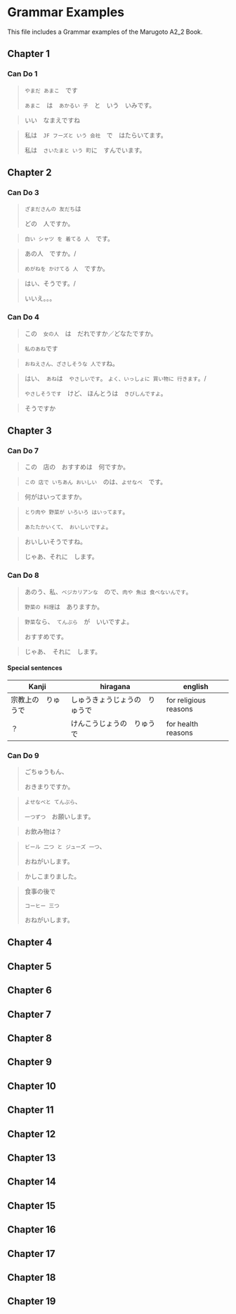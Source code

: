 # Grammar Examples

This file includes a Grammar examples of the Marugoto A2_2 Book.

## Chapter 1

### Can Do 1

> `やまだ あまこ`　です
>
> `あまこ`　は　`あかるい 子`　と　いう　いみです。

> いい　なまえですね

> 私は　`JF フーズと いう 会社`　で　はたらいてます。
>
> 私は　`さいたまと いう 町`に　すんでいます。

## Chapter 2

### Can Do 3

> `ざまださんの 友だち`は
>
> どの　人ですか。

> `白い シャツ を 着てる 人`　です。

> あの人　ですか。/
>
> `めがねを かけてる 人`　ですか。

> はい、そうです。/
>
> いいえ。。。

### Can Do 4

> この　`女の人`　は　だれですか／どなたですか。

> `私のあね`です

> `おねえさん、ざさしそうな 人です`ね。

> はい、　`あね`は　`やさしいです`。
> `よく、いっしょに 買い物に 行きます`。/
>
> `やさしそうです`　けど、
> ほんとうは　`きびしんですよ`。

> そうですか

## Chapter 3

### Can Do 7

> この　店の　おすすめは　何ですか。

> `この 店で いちあん おいしい`　のは、`よせなべ`　です。

> 何がはいってますか。

> `とり肉や 野菜が いろいろ はいってます`。
>
> `あたたかいくて、 おいしいですよ`。

> おいしいそうですね。
>
> じゃあ、それに　します。

### Can Do 8

> あのう、私、`ベジカリアンな`　ので、`肉や 魚は 食べないんです`。
>
> `野菜の 料理`は　ありますか。

> `野菜`なら、　`てんぷら`　が　いいですよ。
>
> おすすめです。

> じゃあ、　それに　します。

#### Special sentences

| Kanji              | hiragana                       | english               |
| ------------------ | ------------------------------ | --------------------- |
| 宗教上の　りゅうで | しゅうきょうじょうの　りゅうで | for religious reasons |
| ？                 | けんこうじょうの　りゅうで     | for health reasons    |

### Can Do 9

> ごちゅうもん、
>
> おきまりですか。

> `よせなべと てんぷら`、
>
> `一つずつ`　お願いします。

> お飲み物は？

> `ビール 二つ と ジューズ 一つ`、
>
> おねがいします。

> かしこまりました。

> 食事の後で
>
> `コーヒー 三つ`
>
> おねがいします。

## Chapter 4

## Chapter 5

## Chapter 6

## Chapter 7

## Chapter 8

## Chapter 9

## Chapter 10

## Chapter 11

## Chapter 12

## Chapter 13

## Chapter 14

## Chapter 15

## Chapter 16

## Chapter 17

## Chapter 18

## Chapter 19
